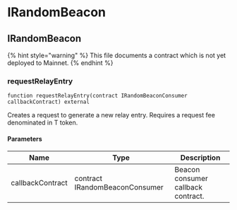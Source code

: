# IRandomBeacon

## IRandomBeacon

{% hint style="warning" %}
This file documents a contract which is not yet deployed to Mainnet.
{% endhint %}

### requestRelayEntry

```solidity
function requestRelayEntry(contract IRandomBeaconConsumer callbackContract) external
```

Creates a request to generate a new relay entry. Requires a request fee denominated in T token.

#### Parameters

| Name             | Type                           | Description                        |
| ---------------- | ------------------------------ | ---------------------------------- |
| callbackContract | contract IRandomBeaconConsumer | Beacon consumer callback contract. |
